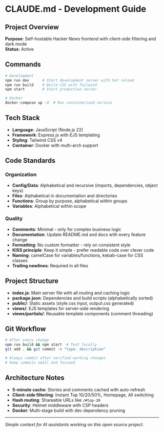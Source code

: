 # CLAUDE.md - Development Guide

## Project Overview
**Purpose**: Self-hostable Hacker News frontend with client-side filtering and dark mode  
**Status**: Active

## Commands
```bash
# Development
npm run dev      # Start development server with hot reload
npm run build    # Build CSS with Tailwind
npm start        # Start production server

# Docker
docker-compose up -d  # Run containerized version
```

## Tech Stack
- **Language**: JavaScript (Node.js 22)
- **Framework**: Express.js with EJS templating
- **Styling**: Tailwind CSS v4
- **Container**: Docker with multi-arch support

## Code Standards

### Organization
- **Config/Data**: Alphabetical and recursive (imports, dependencies, object keys)
- **Files**: Alphabetical in documentation and directories
- **Functions**: Group by purpose, alphabetical within groups
- **Variables**: Alphabetical within scope

### Quality
- **Comments**: Minimal - only for complex business logic
- **Documentation**: Update README.md and docs with every feature change
- **Formatting**: No custom formatter - rely on consistent style
- **KISS principle**: Keep it simple - prefer readable code over clever code
- **Naming**: camelCase for variables/functions, kebab-case for CSS classes
- **Trailing newlines**: Required in all files

## Project Structure
- **index.js**: Main server file with all routing and caching logic
- **package.json**: Dependencies and build scripts (alphabetically sorted)
- **public/**: Static assets (style.css input, output.css generated)
- **views/**: EJS templates for server-side rendering
- **views/partials/**: Reusable template components (comment threading)

## Git Workflow
```bash
# After every change
npm run build && npm start  # Test locally
git add . && git commit -m "type: description"

# Always commit after verified working changes
# Keep commits small and focused
```

## Architecture Notes
- **5-minute cache**: Stories and comments cached with auto-refresh
- **Client-side filtering**: Instant Top 10/20/50%, Homepage, All switching
- **Hash routing**: Shareable URLs like `/#top-20`
- **Security**: Helmet middleware with CSP headers
- **Docker**: Multi-stage build with dev dependency pruning

---

*Simple context for AI assistants working on this open source project.*